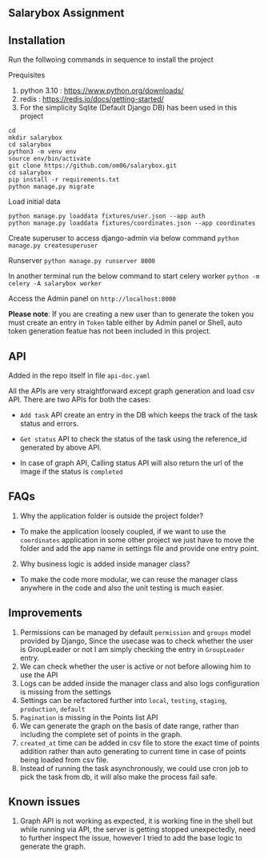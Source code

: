 ## Salarybox Assignment

## Installation
Run the follwoing commands in sequence to install the project

Prequisites

 1. python 3.10 : https://www.python.org/downloads/
 2. redis : https://redis.io/docs/getting-started/
 3. For the simplicity Sqlite (Default Django DB) has been used in this project

```
cd
mkdir salarybox
cd salarybox
python3 -m venv env
source env/bin/activate
git clone https://github.com/om06/salarybox.git
cd salarybox
pip install -r requirements.txt
python manage.py migrate
```
Load initial data
```
python manage.py loaddata fixtures/user.json --app auth
python manage.py loaddata fixtures/coordinates.json --app coordinates
```
Create superuser to access django-admin via below command
`python manage.py createsuperuser`

Runserver
`python manage.py runserver 8000`

In another terminal run the below command to start celery worker
`python -m celery -A salarybox worker`

Access the Admin panel on 
`http://localhost:8000`

**Please note**:
If you are creating a new user than to generate the token you must create an entry in `Token` table either by Admin panel or Shell, auto token generation featue has not been included in this project.

## API
Added in the repo itself in file `api-doc.yaml`

All the APIs are very straightforward except graph generation and load csv API.
There are two APIs for both the cases:
- `Add task` API create an entry in the DB which keeps the track of the task status and errors.
- `Get status` API to check the status of the task using the reference_id generated by above API.

- In case of graph API, Calling status API will also return the url of the image if the status is `completed`

## FAQs

1. Why the application folder is outside the project folder?
- To make the application loosely coupled, if we want to use the `coordinates` application in some other project we just have to move the folder and add the app name in settings file and provide one entry point.

2. Why business logic is added inside manager class?
- To make the code more modular, we can reuse the manager class anywhere in the code and also the unit testing is much easier.



## Improvements

 1. Permissions can be managed by default `permission` and `groups` model provided by Django, Since the usecase was to check whether the user is GroupLeader or not I am simply checking the entry in `GroupLeader` entry.
 2. We can check whether the user is active or not before allowing him to use the API
 3. Logs can be added inside the manager class and also logs configuration is missing from the settings
 4. Settings can be refactored further into `local`, `testing`, `staging`, `production`, `default`
 5. `Pagination` is missing in the Points list API
 6. We can generate the graph on the basis of date range, rather than including the complete set of points in the graph.
 7. `created_at` time can be added in csv file to store the exact time of points addition rather than auto generating to current time in case of points being loaded from csv file.
 8. Instead of running the task asynchronously, we could use cron job to pick the task from db, it will also make the process fail safe.
 
## Known issues
 
 1. Graph API is not working as expected, it is working fine in the shell but while running via API, the server is getting stopped unexpectedly, need to further inspect the issue, however I tried to add the base logic to generate the graph.
